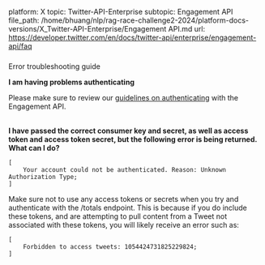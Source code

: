 platform: X
topic: Twitter-API-Enterprise
subtopic: Engagement API
file_path: /home/bhuang/nlp/rag-race-challenge2-2024/platform-docs-versions/X_Twitter-API-Enterprise/Engagement API.md
url: https://developer.twitter.com/en/docs/twitter-api/enterprise/engagement-api/faq

###   
Error troubleshooting guide

**I am having problems authenticating**

Please make sure to review our [guidelines on authenticating](https://developer.twitter.com/content/developer-twitter/en/docs/metrics/get-tweet-engagement/api-reference/post-insights-engagement#Authentication) with the Engagement API.  
 

**I have passed the correct consumer key and secret, as well as access token and access token secret, but the following error is being returned. What can I do?**

    [
        Your account could not be authenticated. Reason: Unknown Authorization Type;
    ]

  
Make sure not to use any access tokens or secrets when you try and authenticate with the /totals endpoint. This is because if you do include these tokens, and are attempting to pull content from a Tweet not associated with these tokens, you will likely receive an error such as:

    [
        Forbidden to access tweets: 1054424731825229824;
    ]